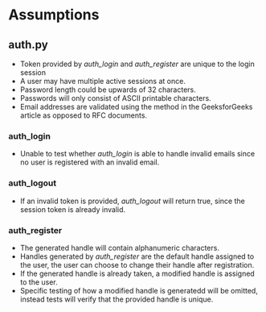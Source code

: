 # Assumptions

## auth.py
* Token provided by *auth_login* and *auth_register* are unique to the login session
* A user may have multiple active sessions at once.
* Password length could be upwards of 32 characters.
* Passwords will only consist of ASCII printable characters.
* Email addresses are validated using the method in the GeeksforGeeks article as opposed to RFC documents.

### auth_login
* Unable to test whether *auth_login* is able to handle invalid emails since no user is registered with an invalid email.

### auth_logout
* If an invalid token is provided, *auth_logout* will return true, since the session token is already invalid.

### auth_register
* The generated handle will contain alphanumeric characters.
* Handles generated by *auth_register* are the default handle assigned to the user, the user can choose to change their handle after registration.
* If the generated handle is already taken, a modified handle is assigned to the user.
* Specific testing of how a modified handle is generatedd will be omitted, instead tests will verify that the provided handle is unique.
